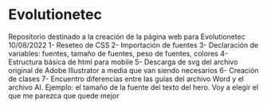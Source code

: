 # Evolutionetec
Repositorio destinado a la creación de la página web para Evolutionetec
10/08/2022
1- Reseteo de CSS
2- Importación de fuentes
3- Declaración de variables: fuentes, tamaño de fuentes, peso de fuentes, colores
4- Estructura básica de html para mobile
5- Descarga de svg del archivo original de Adobe Illustrator a media que van siendo necesarios
6- Creación de clases
7- Encuentro diferencias entre las guías del archivo Word y el archivo AI. Ejemplo: el tamaño de la fuente del texto del hero. Voy a elegir el que me parezca que quede mejor
